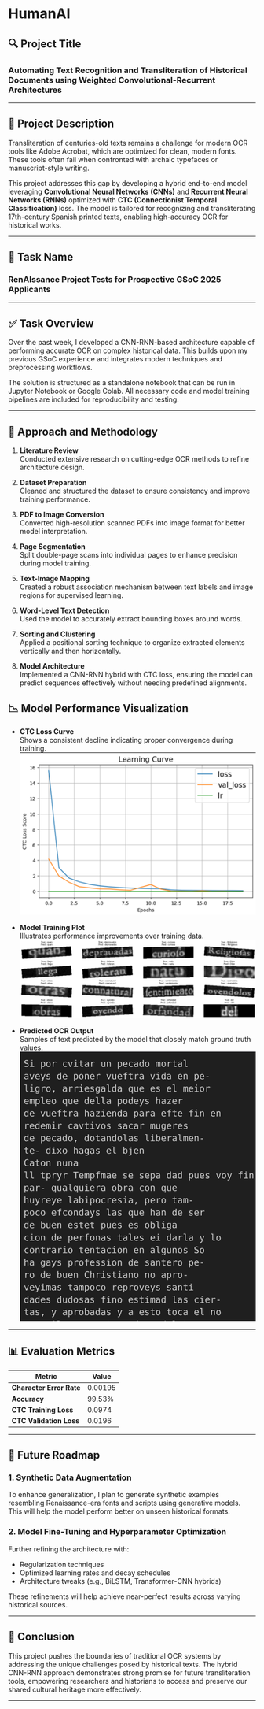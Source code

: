 # **HumanAI**

## 🔍 Project Title

### **Automating Text Recognition and Transliteration of Historical Documents using Weighted Convolutional-Recurrent Architectures**

---

## 🧠 Project Description

Transliteration of centuries-old texts remains a challenge for modern OCR tools like Adobe Acrobat, which are optimized for clean, modern fonts. These tools often fail when confronted with archaic typefaces or manuscript-style writing.

This project addresses this gap by developing a hybrid end-to-end model leveraging **Convolutional Neural Networks (CNNs)** and **Recurrent Neural Networks (RNNs)** optimized with **CTC (Connectionist Temporal Classification)** loss. The model is tailored for recognizing and transliterating 17th-century Spanish printed texts, enabling high-accuracy OCR for historical works.

---

## 🧪 Task Name

### **RenAIssance Project Tests for Prospective GSoC 2025 Applicants**

---

## ✅ Task Overview

Over the past week, I developed a CNN-RNN-based architecture capable of performing accurate OCR on complex historical data. This builds upon my previous GSoC experience and integrates modern techniques and preprocessing workflows.

The solution is structured as a standalone notebook that can be run in Jupyter Notebook or Google Colab. All necessary code and model training pipelines are included for reproducibility and testing.

---

## 🧭 Approach and Methodology

1. **Literature Review**  
   Conducted extensive research on cutting-edge OCR methods to refine architecture design.

2. **Dataset Preparation**  
   Cleaned and structured the dataset to ensure consistency and improve training performance.

3. **PDF to Image Conversion**  
   Converted high-resolution scanned PDFs into image format for better model interpretation.

4. **Page Segmentation**  
   Split double-page scans into individual pages to enhance precision during model training.

5. **Text-Image Mapping**  
   Created a robust association mechanism between text labels and image regions for supervised learning.

6. **Word-Level Text Detection**  
   Used the model to accurately extract bounding boxes around words.

7. **Sorting and Clustering**  
   Applied a positional sorting technique to organize extracted elements vertically and then horizontally.

8. **Model Architecture**  
   Implemented a CNN-RNN hybrid with CTC loss, ensuring the model can predict sequences effectively without needing predefined alignments.

## 📉 Model Performance Visualization

- **CTC Loss Curve**  
  Shows a consistent decline indicating proper convergence during training.
  ![](Image_Folder/Plot.png)

- **Model Training Plot**  
  Illustrates performance improvements over training data.
  ![alt text](Image_Folder/TrainingImages.png)

- **Predicted OCR Output**  
   Samples of text predicted by the model that closely match ground truth values.
  ![alt text](Image_Folder/OCRPredictionText.png)

---

## 📊 Evaluation Metrics

| Metric                   | Value   |
| ------------------------ | ------- |
| **Character Error Rate** | 0.00195 |
| **Accuracy**             | 99.53%  |
| **CTC Training Loss**    | 0.0974  |
| **CTC Validation Loss**  | 0.0196  |

---

## 🔮 Future Roadmap

### 1. **Synthetic Data Augmentation**

To enhance generalization, I plan to generate synthetic examples resembling Renaissance-era fonts and scripts using generative models. This will help the model perform better on unseen historical formats.

### 2. **Model Fine-Tuning and Hyperparameter Optimization**

Further refining the architecture with:

- Regularization techniques
- Optimized learning rates and decay schedules
- Architecture tweaks (e.g., BiLSTM, Transformer-CNN hybrids)

These refinements will help achieve near-perfect results across varying historical sources.

---

## 📌 Conclusion

This project pushes the boundaries of traditional OCR systems by addressing the unique challenges posed by historical texts. The hybrid CNN-RNN approach demonstrates strong promise for future transliteration tools, empowering researchers and historians to access and preserve our shared cultural heritage more effectively.

---
